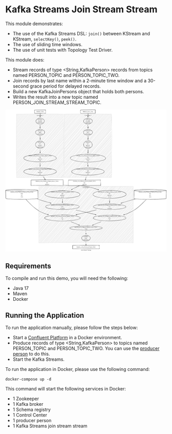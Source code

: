 # Kafka Streams Join Stream Stream

This module demonstrates:

- The use of the Kafka Streams DSL: `join()` between KStream and KStream, `selectKey()`, `peek()`.
- The use of sliding time windows.
- The use of unit tests with Topology Test Driver.

This module does:

- Stream records of type <String,KafkaPerson> records from topics named PERSON_TOPIC and PERSON_TOPIC_TWO.
- Join records by last name within a 2-minute time window and a 30-second grace period for delayed records.
- Build a new KafkaJoinPersons object that holds both persons.
- Writes the result into a new topic named PERSON_JOIN_STREAM_STREAM_TOPIC.

![topology.png](topology.png)

## Requirements

To compile and run this demo, you will need the following:

- Java 17
- Maven
- Docker

## Running the Application

To run the application manually, please follow the steps below:

- Start a [Confluent Platform](https://docs.confluent.io/platform/current/quickstart/ce-docker-quickstart.html#step-1-download-and-start-cp) in a Docker environment.
- Produce records of type <String,KafkaPerson> to topics named PERSON_TOPIC and PERSON_TOPIC_TWO. You can use the [producer person](../specific-producers/kafka-streams-producer-person) to do this.
- Start the Kafka Streams.

To run the application in Docker, please use the following command:

```console
docker-compose up -d
```

This command will start the following services in Docker:

- 1 Zookeeper
- 1 Kafka broker
- 1 Schema registry
- 1 Control Center
- 1 producer person
- 1 Kafka Streams join stream stream
